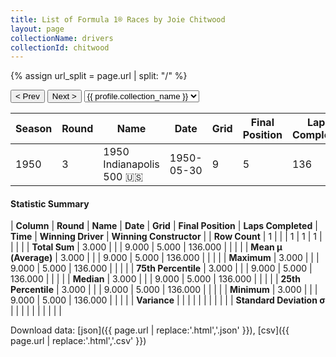 ```yaml
---
title: List of Formula 1® Races by Joie Chitwood
layout: page
collectionName: drivers
collectionId: chitwood
---
```


{% assign url_split = page.url | split: "/" %}
<div id="collection-navigation">
<button onclick="selector.options[selector.selectedIndex-1].value && (window.location = selector.options[selector.selectedIndex-1].value);">&lt; Prev</button>
<button onclick="selector.options[selector.selectedIndex+1].value && (window.location = selector.options[selector.selectedIndex+1].value);">Next &gt;</button>
<select id="selector" onchange="this.options[this.selectedIndex].value && (window.location = this.options[this.selectedIndex].value);">
  {% for collectionId in site.data[page.collectionName].refs %}
    {% if collectionId == page.collectionId %}
      {% assign selected = "selected" %}
    {% else %}
      {% assign selected = "" %}
    {% endif %}
    {% assign profile = site.data[page.collectionName][collectionId].profile %}
    <option value="/f1/{{ page.collectionName }}/{{ collectionId }}/{{ url_split[4] }}" {{ selected }}>{{ profile.collection_name }}</option>
  {% endfor %}
</select>
</div>

| Season | Round | Name | Date | Grid | Final Position | Laps Completed | Time | Winning Driver | Winning Constructor |
|--|--|--|--|--|--|--|--|--|--|
| 1950 | 3 | 1950 Indianapolis 500 🇺🇸 | 1950-05-30 | 9 | 5 | 136 |   | Johnnie Parsons 🇺🇸 | Kurtis Kraft 🇺🇸 |

#### Statistic Summary

| **Column** | **Round** | **Name** | **Date** | **Grid** | **Final Position** | **Laps Completed** | **Time** | **Winning Driver** | **Winning Constructor** |
| **Row Count** | 1 |  |  | 1 | 1 | 1 |  |  |  |
| **Total Sum** | 3.000 |  |  | 9.000 | 5.000 | 136.000 |  |  |  |
| **Mean μ (Average)** | 3.000 |  |  | 9.000 | 5.000 | 136.000 |  |  |  |
| **Maximum** | 3.000 |  |  | 9.000 | 5.000 | 136.000 |  |  |  |
| **75th Percentile** | 3.000 |  |  | 9.000 | 5.000 | 136.000 |  |  |  |
| **Median** | 3.000 |  |  | 9.000 | 5.000 | 136.000 |  |  |  |
| **25th Percentile** | 3.000 |  |  | 9.000 | 5.000 | 136.000 |  |  |  |
| **Minimum** | 3.000 |  |  | 9.000 | 5.000 | 136.000 |  |  |  |
| **Variance** |  |  |  |  |  |  |  |  |  |
| **Standard Deviation σ** |  |  |  |  |  |  |  |  |  |

Download data: [json]({{ page.url | replace:'.html','.json' }}), [csv]({{ page.url | replace:'.html','.csv' }})
